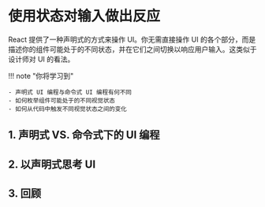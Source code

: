 # 使用状态对输入做出反应

React 提供了一种声明式的方式来操作 UI。你无需直接操作 UI 的各个部分，而是描述你的组件可能处于的不同状态，并在它们之间切换以响应用户输入。这类似于设计师对 UI 的看法。

!!! note "你将学习到"

    - 声明式 UI 编程与命令式 UI 编程有何不同
    - 如何枚举组件可能处于的不同视觉状态
    - 如何从代码中触发不同视觉状态之间的变化

## 1. 声明式 VS. 命令式下的 UI 编程

## 2. 以声明式思考 UI

## 3. 回顾

